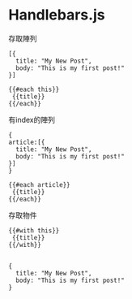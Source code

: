 # Handlebars.js

存取陣列

```text
[{ 
  title: "My New Post", 
  body: "This is my first post!"
}]

{{#each this}}
 {{title}}
{{/each}}
```

有index的陣列

```text
{
article:[{ 
  title: "My New Post", 
  body: "This is my first post!"
}]
}

{{#each article}}
 {{title}}
{{/each}}
```

存取物件

```text
{{#with this}}
 {{title}}
{{/with}}


{ 
  title: "My New Post", 
  body: "This is my first post!"
}
```

